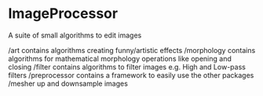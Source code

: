 # ImageProcessor
A suite of small algorithms to edit images

/art            contains algorithms creating funny/artistic effects
/morphology     contains algorithms for mathematical morphology operations like opening and closing
/filter         contains algorithms to filter images e.g. High and Low-pass filters
/preprocessor   contains a framework to easily use the other packages
/mesher         up and downsample images
